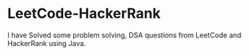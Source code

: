 # LeetCode-HackerRank
I have Solved some problem solving, DSA questions from LeetCode and HackerRank using Java.
